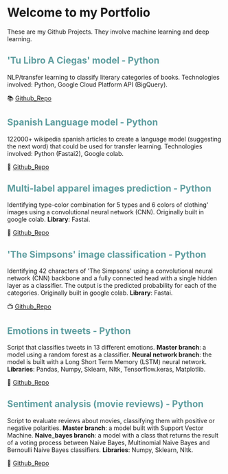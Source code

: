 # Welcome to my Portfolio

These are my Github Projects. They involve machine learning and deep learning.


## <font color="CADETBLUE">'Tu Libro A Ciegas' model - Python</font>
 
NLP/transfer learning to classify literary categories of books. Technologies involved: Python, Google Cloud Platform API (BigQuery).
 
:books: [Github_Repo](https://github.com/Tu-Libro-a-Ciegas/TLAC_model)


## <font color="CADETBLUE">Spanish Language model - Python</font>
 
122000+ wikipedia spanish articles to create a language model (suggesting the next word) that could be used for transfer learning. Technologies involved: Python (Fastai2), Google colab.
 
:book: [Github_Repo](https://github.com/alejandraberbesi/es_wiki_lm)


## <font color="CADETBLUE">Multi-label apparel images prediction - Python </font>

Identifying type-color combination for 5 types and 6 colors of clothing' images using a convolutional neural network (CNN). Originally built in google colab. 
**Library**: Fastai.

:kimono: [Github_Repo](https://github.com/alejandraberbesi/apparel_image)


## <font color="CADETBLUE">'The Simpsons' image classification - Python </font>

Identifying 42 characters of 'The Simpsons' using a convolutional neural network (CNN) backbone and a fully connected head with a single hidden layer as a classifier. The output is the predicted probability for each of the categories. Originally built in google colab. 
**Library**: Fastai.

:tv: [Github_Repo](https://github.com/alejandraberbesi/image_classification_FA)
 

## <font color="CADETBLUE">Emotions in tweets - Python </font>

Script that classifies tweets in 13 different emotions. 
**Master branch**: a model using a random forest as a classifier. 
**Neural network branch**: the model is built with a Long Short Term Memory (LSTM) neural network.
**Libraries**: Pandas, Numpy, Sklearn, Nltk, Tensorflow.keras, Matplotlib.

:baby_chick: [Github_Repo](https://github.com/alejandraberbesi/emotions_in_tweets)


## <font color="CADETBLUE">Sentiment analysis (movie reviews) - Python </font>

Script to evaluate reviews about movies, classifying them with positive or negative polarities.
**Master branch**: a model built with Support Vector Machine.
**Naive_bayes branch**: a model with a class that returns the result of a voting process between Naive Bayes, Multinomial Naive Bayes and Bernoulli Naive Bayes classifiers.
**Libraries**: Numpy, Sklearn, Nltk.

:movie_camera: [Github_Repo](https://github.com/alejandraberbesi/sentiment_analysis_movie_reviews)
 
